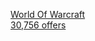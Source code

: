 <a data-v-2c68e894="" href="/categories/wow-boosting-service" class="g-card-no-deco"><div data-v-2c68e894="" class="g-brand-item-plain rounded-borders relative-position"><div data-v-2c68e894="" class="absolute fit g-brand-item-plain__background"></div><div data-v-2c68e894="" class="fold"></div><div data-v-2c68e894="" class="fit flex flex-center text-center absolute" style="z-index: 1;"><div data-v-2c68e894="" class="q-pa-md"><div data-v-2c68e894="" class="ellipsis-2-lines">
              World Of Warcraft
            </div></div></div><div data-v-2c68e894="" class="absolute-right q-pa-sm"><div data-v-2c68e894="" class="g-chip-counter dark">
            30,756 offers
          </div></div></div><!----><!----></a>